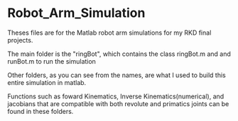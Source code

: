 # Robot_Arm_Simulation
Theses files are for the Matlab robot arm simulations for my RKD final projects.


The main folder is the "ringBot", which contains the class ringBot.m and and runBot.m to run the simulation


Other folders, as you can see from the names, are what I used to build this entire simulation in matlab. 


Functions such as foward Kinematics, Inverse Kinematics(numerical), and jacobians that are compatible with both revolute and primatics joints can be found in these folders. 
